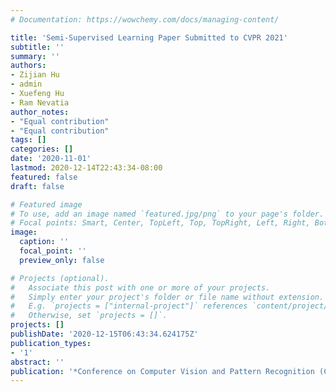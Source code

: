 ```yaml
---
# Documentation: https://wowchemy.com/docs/managing-content/

title: 'Semi-Supervised Learning Paper Submitted to CVPR 2021'
subtitle: ''
summary: ''
authors:
- Zijian Hu
- admin
- Xuefeng Hu
- Ram Nevatia
author_notes:
- "Equal contribution"
- "Equal contribution"
tags: []
categories: []
date: '2020-11-01'
lastmod: 2020-12-14T22:43:34-08:00
featured: false
draft: false

# Featured image
# To use, add an image named `featured.jpg/png` to your page's folder.
# Focal points: Smart, Center, TopLeft, Top, TopRight, Left, Right, BottomLeft, Bottom, BottomRight.
image:
  caption: ''
  focal_point: ''
  preview_only: false

# Projects (optional).
#   Associate this post with one or more of your projects.
#   Simply enter your project's folder or file name without extension.
#   E.g. `projects = ["internal-project"]` references `content/project/deep-learning/index.md`.
#   Otherwise, set `projects = []`.
projects: []
publishDate: '2020-12-15T06:43:34.624175Z'
publication_types:
- '1'
abstract: ''
publication: '*Conference on Computer Vision and Pattern Recognition (CVPR)*'
---
```

